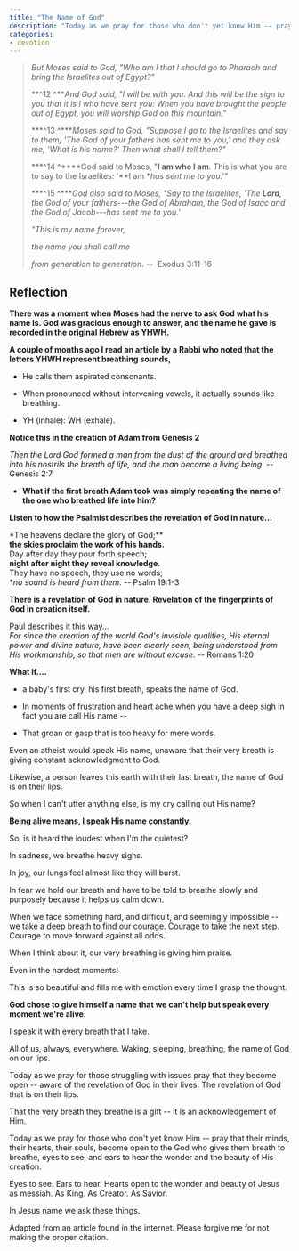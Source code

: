 ```yaml
---
title: "The Name of God"
description: "Today as we pray for those who don't yet know Him -- pray that their minds, their hearts, their souls, become open to the God who gives them breath to breathe, eyes to see, and ears to hear the wonder and the beauty of His creation."
categories:
- devotion
---
```

> *But Moses said to God, "Who am I that I should go to Pharaoh and bring the Israelites out of Egypt?"*
> 
> **^12 ^***And God said, "I will be with you. And this will be the sign to you that it is I who have sent you: When you have brought the people out of Egypt, you will worship God on this mountain."*
> 
> ***^13 ^****Moses said to God, "Suppose I go to the Israelites and say to them, 'The God of your fathers has sent me to you,' and they ask me, 'What is his name?' Then what shall I tell them?"*
> 
> ***^14 ^****God said to Moses, "**I am who I am**. This is what you are to say to the Israelites: '**I am **has sent me to you.'"*
> 
> ***^15 ^****God also said to Moses, "Say to the Israelites, 'The **Lord**, the God of your fathers---the God of Abraham, the God of Isaac and the God of Jacob---has sent me to you.'*
> 
> *"This is my name forever,*
> 
> *the name you shall call me*
> 
> *from generation to generation*. --  Exodus 3:11-16

## Reflection

**There was a moment when Moses had the nerve to ask God what his name is. God was gracious enough to answer, and the name he gave is recorded in the original Hebrew as YHWH.**

**A couple of months ago I read an article by a Rabbi who noted that the letters YHWH represent breathing sounds,**

- He calls them aspirated consonants.

- When pronounced without intervening vowels, it actually sounds like breathing.

- YH (inhale): WH (exhale).

**Notice this in the creation of Adam from Genesis 2**

*Then the Lord God formed a man from the dust of the ground and breathed into his nostrils the breath of life, and the man became a living being*. -- Genesis 2:7

- **What if the first breath Adam took was simply repeating the name of the one who breathed life into him?**

**Listen to how the Psalmist describes the revelation of God in nature...**

*The heavens declare the glory of God;**\
**the skies proclaim the work of his hands.**\
Day after day they pour forth speech;\
**night after night they reveal knowledge.**\
They have no speech, they use no words;\
**no sound is heard from them*. -- Psalm 19:1-3

**There is a revelation of God in nature. Revelation of the fingerprints of God in creation itself.**

Paul describes it this way...\
*For since the creation of the world God's invisible qualities, His eternal power and divine nature, have been clearly seen, being understood from His workmanship, so that men are without excuse*. -- Romans 1:20

**What if....**

- a baby's first cry, his first breath, speaks the name of God.

- In moments of frustration and heart ache when you have a deep sigh in fact you are call His name --

- That groan or gasp that is too heavy for mere words.

Even an atheist would speak His name, unaware that their very breath is giving constant acknowledgment to God.

Likewise, a person leaves this earth with their last breath, the name of God is on their lips.

So when I can't utter anything else, is my cry calling out His name?

**Being alive means, I speak His name constantly.**

So, is it heard the loudest when I'm the quietest?

In sadness, we breathe heavy sighs.

In joy, our lungs feel almost like they will burst.

In fear we hold our breath and have to be told to breathe slowly and purposely because it helps us calm down.

When we face something hard, and difficult, and seemingly impossible -- we take a deep breath to find our courage. Courage to take the next step. Courage to move forward against all odds.

When I think about it, our very breathing is giving him praise.

Even in the hardest moments!

This is so beautiful and fills me with emotion every time I grasp the thought.

**God chose to give himself a name that we can't help but speak every moment we're alive.**

I speak it with every breath that I take.

All of us, always, everywhere. Waking, sleeping, breathing, the name of God on our lips.

Today as we pray for those struggling with issues pray that they become open -- aware of the revelation of God in their lives. The revelation of God that is on their lips.

That the very breath they breathe is a gift -- it is an acknowledgement of Him.

Today as we pray for those who don't yet know Him -- pray that their minds, their hearts, their souls, become open to the God who gives them breath to breathe, eyes to see, and ears to hear the wonder and the beauty of His creation.

Eyes to see. Ears to hear. Hearts open to the wonder and beauty of Jesus as messiah. As King. As Creator. As Savior.

In Jesus name we ask these things.

Adapted from an article found in the internet. Please forgive me for not making the proper citation.